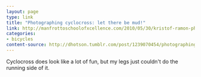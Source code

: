 ```yaml
---
layout: page
type: link
title: "Photographing cyclocross: let there be mud!"
link: http://manfrottoschoolofxcellence.com/2010/05/30/kristof-ramon-photographing-cyclocross-let-there-be-mud/
categories: 
- bicycles
content-source: http://dhotson.tumblr.com/post/1239070454/photographing-cyclocross-let-there-be-mud
---
```

Cyclocross does look like a lot of fun, but my legs just couldn't do the running side of it.
